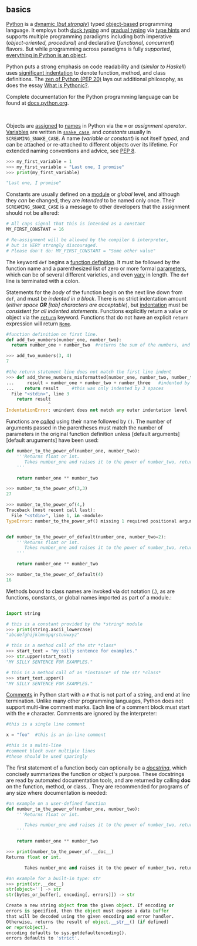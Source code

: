 ## basics

[Python][python docs] is a [dynamic (_but strongly_)][dynamic typing in python] typed [object-based][object oriented programming] programming language. It employs both [duck typing][duck typing] and [gradual typing][gradual typing] via [type hints][type hints] and supports multiple programming paradigms including both imperative (_object-oriented, procedural_) and declarative (_functional, concurrent_) flavors. But while programming across paradigms is fully _supported_, [everything in Python is an object][everythings an object].

Python puts a strong emphasis on code readability and (_similar to Haskell_) uses [significant indentation][significant indentation] to denote function, method, and class definitions. The [zen of Python (PEP 20)][the zen of python] lays out additional philosophy, as does the essay [What is Pythonic?][what is pythonic].

Complete documentation for the Python programming language can be found at [docs.python.org][python docs].

<br>

Objects are [assigned][assignment statements] to [names][naming and binding] in Python via the **`=`** or _assignment operator_. [Variables][variables] are written in [`snake_case`][snake case], and _constants_ usually in `SCREAMING_SNAKE_CASE`. A name (_variable or constant_) is not itself _typed_, and can be attached or re-attached to different objects over its lifetime. For extended naming conventions and advice, see [PEP 8][pep8].

```python
>>> my_first_variable = 1
>>> my_first_variable = "Last one, I promise"
>>> print(my_first_variable)

"Last one, I promise"
```

Constants are usually defined on a [module][module] or _global_ level, and although they _can_ be changed, they are _intended_ to be named only once. Their `SCREAMING_SNAKE_CASE` is a message to other developers that the assignment should not be altered:

```python
# All caps signal that this is intended as a constant
MY_FIRST_CONSTANT = 16

# Re-assignment will be allowed by the compiler & interpreter,
# but is VERY strongly discouraged.
# Please don't do: MY_FIRST_CONSTANT = "Some other value"
```

The keyword `def` begins a [function definition][function definition]. It must be followed by the function name and a parenthesized list of zero or more formal [parameters][parameters], which can be of several different varieties, and even [vary][more on functions] in length. The `def` line is terminated with a colon.

Statements for the _body_ of the function begin on the next line down from `def`, and must be _indented in a block_. There is no strict indentation amount (_either space **OR** [tab] characters are acceptable_), but [indentation][indentation] must be _consistent for all indented statements_. Functions explicitly return a value or object via the [`return`][return] keyword. Functions that do not have an explicit `return` expression will return [`None`][none].

```python
#function definition on first line.
def add_two_numbers(number_one, number_two):
  return number_one + number_two  #returns the sum of the numbers, and is indented by 2 spaces.

>>> add_two_numbers(3, 4)
7

#the return statement line does not match the first line indent
>>> def add_three_numbers_misformatted(number_one, number_two, number_three):
...     result = number_one + number_two + number_three   #indented by 4 spaces
...    return result     #this was only indented by 3 spaces
  File "<stdin>", line 3
    return result
                ^
IndentationError: unindent does not match any outer indentation level
```

Functions are [_called_][calls] using their name followed by `()`. The number of arguments passed in the parentheses must match the number of parameters in the original function definition unless [default arguments][default aruguments] have been used:

```python
def number_to_the_power_of(number_one, number_two):
    '''Returns float or int.
       Takes number_one and raises it to the power of number_two, returning the result.
    '''

    return number_one ** number_two

>>> number_to_the_power_of(3,3)
27

>>> number_to_the_power_of(4,)
Traceback (most recent call last):
  File "<stdin>", line 1, in <module>
TypeError: number_to_the_power_of() missing 1 required positional argument: 'number_two'


def number_to_the_power_of_default(number_one, number_two=2):
    '''Returns float or int.
       Takes number_one and raises it to the power of number_two, returning the result.
    '''

    return number_one ** number_two

>>> number_to_the_power_of_default(4)
16
```

Methods bound to class names are invoked via dot notation (.), as are functions, constants, or global names imported as part of a module.:

```python

import string

# this is a constant provided by the *string* module
>>> print(string.ascii_lowercase)
"abcdefghijklmnopqrstuvwxyz"

# this is a method call of the str *class*
>>> start_text = "my silly sentence for examples."
>>> str.upper(start_text)
"MY SILLY SENTENCE FOR EXAMPLES."

# this is a method call of an *instance* of the str *class*
>>> start_text.upper()
"MY SILLY SENTENCE FOR EXAMPLES."
```

[Comments][comments] in Python start with a `#` that is not part of a string, and end at line termination. Unlike many other programming languages, Python does not support multi-line comment marks. Each line of a comment block must start with the `#` character. Comments are ignored by the interpreter:

```python
#this is a single line comment

x = "foo"  #this is an in-line comment

#this is a multi-line
#comment block over multiple lines
#these should be used sparingly
```

The first statement of a function body can optionally be a [_docstring_][docstring], which concisely summarizes the function or object's purpose. These docstrings are read by automated documentation tools, and are returned by calling **doc** on the function, method, or class. . They are recommended for programs of any size where documentation is needed:

```python
#an example on a user-defined function
def number_to_the_power_of(number_one, number_two):
    '''Returns float or int.

       Takes number_one and raises it to the power of number_two, returning the result.
    '''

    return number_one ** number_two

>>> print(number_to_the_power_of.__doc__)
Returns float or int.

       Takes number_one and raises it to the power of number_two, returning the result.

#an example for a built-in type: str
>>> print(str.__doc__)
str(object='') -> str
str(bytes_or_buffer[, encoding[, errors]]) -> str

Create a new string object from the given object. If encoding or
errors is specified, then the object must expose a data buffer
that will be decoded using the given encoding and error handler.
Otherwise, returns the result of object.__str__() (if defined)
or repr(object).
encoding defaults to sys.getdefaultencoding().
errors defaults to 'strict'.
```

[assignment statements]: https://docs.python.org/3/reference/simple_stmts.html#assignment-statements
[calls]: https://docs.python.org/3/reference/expressions.html#calls
[classes]: https://docs.python.org/3/reference/datamodel.html#classes
[comments]: https://realpython.com/python-comments-guide/#python-commenting-basics
[default arguments]: https://docs.python.org/3/tutorial/controlflow.html#default-argument-values
[docstring]: https://docs.python.org/3/tutorial/controlflow.html#tut-docstrings
[doctests]: https://docs.python.org/3/library/doctest.html
[duck typing]: https://en.wikipedia.org/wiki/Duck_typing
[dynamic typing in python]: https://stackoverflow.com/questions/11328920/is-python-strongly-typed
[everythings an object]: https://docs.python.org/3/reference/datamodel.html
[function definition]: https://docs.python.org/3/tutorial/controlflow.html#defining-functions
[functions]: https://docs.python.org/3/reference/compound_stmts.html#function
[gradual typing]: https://en.wikipedia.org/wiki/Gradual_typing
[indentation]: https://docs.python.org/3/reference/lexical_analysis.html#indentation
[method objects]: https://docs.python.org/3/c-api/method.html#method-objects
[module]: https://docs.python.org/3/tutorial/modules.html
[more on functions]: https://docs.python.org/3/tutorial/controlflow.html#more-on-defining-functions
[naming and binding]: https://docs.python.org/3/reference/executionmodel.html#naming-and-binding
[none]: https://docs.python.org/3/library/constants.html
[object oriented programming]: https://en.wikipedia.org/wiki/Object-oriented_programming
[objects]: https://docs.python.org/3/reference/datamodel.html#the-standard-type-hierarchy
[parameters]: https://docs.python.org/3/glossary.html#term-parameter
[pep8]: https://www.python.org/dev/peps/pep-0008/
[peps]: https://www.python.org/dev/peps/
[psf membership]: https://www.python.org/psf/membership/
[psf]: https://www.python.org/psf/
[python docs]: https://docs.python.org/3/
[python faqs]: https://docs.python.org/3/faq/index.html
[python glossary of terms]: https://docs.python.org/3/glossary.html
[python how tos]: https://docs.python.org/3/howto/index.html
[python language reference]: https://docs.python.org/3/reference/index.html
[python library reference]: https://docs.python.org/3/library/index.html
[python tutorial]: https://docs.python.org/3/tutorial/index.html
[return]: https://docs.python.org/3/reference/simple_stmts.html#return
[significant indentation]: https://docs.python.org/3/reference/lexical_analysis.html#indentation
[snake case]: https://en.wikipedia.org/wiki/Snake_case
[the zen of python]: https://www.python.org/dev/peps/pep-0020/
[turtles all the way down]: https://en.wikipedia.org/wiki/Turtles_all_the_way_down
[type hints]: https://docs.python.org/3/library/typing.html
[variables]: https://realpython.com/python-variables/
[what is pythonic]: https://blog.startifact.com/posts/older/what-is-pythonic.html
